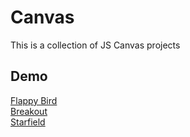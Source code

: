 # Canvas

This is a collection of JS Canvas projects

## Demo
[Flappy Bird](https://htmlpreview.github.io/?https://github.com/yuki0418/Canvas/blob/main/flappy-bird/flappy-bird.html)<br>
[Breakout](https://htmlpreview.github.io/?https://github.com/yuki0418/Canvas/blob/main/breakout/breakout.html)<br>
[Starfield](https://htmlpreview.github.io/?https://github.com/yuki0418/Canvas/blob/main/starfield/index.html)
